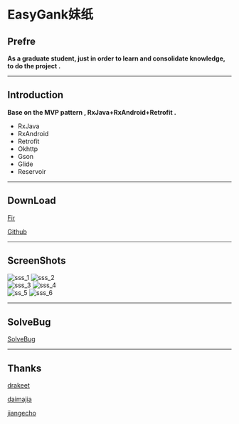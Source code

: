 EasyGank妹纸
==

## Prefre 

**As a graduate student, just in order to learn and consolidate knowledge, to do the project .**  

---

## Introduction

**Base on the MVP pattern , RxJava+RxAndroid+Retrofit .**

- RxJava
- RxAndroid
- Retrofit
- Okhttp
- Gson
- Glide
- Reservoir

---

## DownLoad

[Fir](http://fir.im/easygank)  

[Github](https://github.com/CaMnter/EasyGank/blob/master/app/EasyGank_v1.1_2016-01-17_Github.apk)

---


## ScreenShots

![sss_1](https://github.com/CaMnter/EasyGank/raw/master/screenshots/sss_1.png) ![sss_2](https://github.com/CaMnter/EasyGank/raw/master/screenshots/sss_2.png)   
![sss_3](https://github.com/CaMnter/EasyGank/raw/master/screenshots/sss_3.png) ![sss_4](https://github.com/CaMnter/EasyGank/raw/master/screenshots/sss_4.png)  
![ss_5](https://github.com/CaMnter/EasyGank/raw/master/screenshots/sss_5.png) ![sss_6](https://github.com/CaMnter/EasyGank/raw/master/screenshots/sss_6.gif)


---

## SolveBug

[SolveBug](https://github.com/CaMnter/EasyGank/blob/master/md/SolveBug.md)  

---

## Thanks

[drakeet](https://github.com/drakeet)  

[daimajia](https://github.com/daimajia)  

[jiangecho](https://github.com/jiangecho)  




